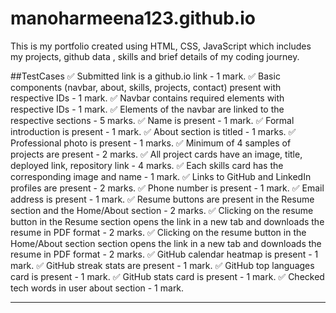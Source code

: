 # manoharmeena123.github.io

This is my portfolio created using HTML, CSS, JavaScript which includes my projects, github data , skills and brief details of my coding journey.

##TestCases
 ✅ Submitted link is a github.io link - 1 mark.
 ✅ Basic components (navbar, about, skills, projects, contact) present with respective IDs - 1 mark.
 ✅ Navbar contains required elements with respective IDs - 1 mark.
 ✅ Elements of the navbar are linked to the respective sections  - 5 marks.
 ✅ Name is present - 1 mark.
 ✅ Formal introduction is present - 1 mark.
 ✅ About section is titled - 1 marks.
 ✅ Professional photo is present - 1 marks.
 ✅ Minimum of 4 samples of projects are present - 2 marks.
 ✅ All project cards have an image, title, deployed link, repository link - 4 marks.
 ✅ Each skills card has the corresponding image and name - 1 mark.
 ✅ Links to GitHub and LinkedIn profiles are present - 2 marks.
 ✅ Phone number is present - 1 mark.
 ✅ Email address is present - 1 mark.
 ✅ Resume buttons are present in the Resume section and the Home/About section - 2 marks.
 ✅ Clicking on the resume button in the Resume section opens the link in a new tab and downloads the resume in PDF format - 2 marks.
 ✅ Clicking on the resume button in the Home/About section section opens the link in a new tab and downloads the resume in PDF format - 2 marks.
 ✅ GitHub calendar heatmap is present - 1 mark.
 ✅ GitHub streak stats are present - 1 mark.
 ✅ GitHub top languages card is present - 1 mark.
 ✅ GitHub stats card is present - 1 mark.
 ✅ Checked tech words in user about section - 1 mark.

---
